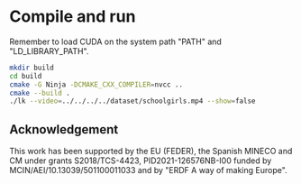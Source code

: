 # Compile and run
Remember to load CUDA on the system path "PATH" and "LD_LIBRARY_PATH".

```bash
mkdir build
cd build
cmake -G Ninja -DCMAKE_CXX_COMPILER=nvcc ..
cmake --build .
./lk --video=../../../../dataset/schoolgirls.mp4 --show=false
```

## Acknowledgement
This work has been supported by the EU (FEDER), the Spanish MINECO and CM under grants S2018/TCS-4423, PID2021-126576NB-I00 funded by MCIN/AEI/10.13039/501100011033 and by "ERDF A way of making Europe".